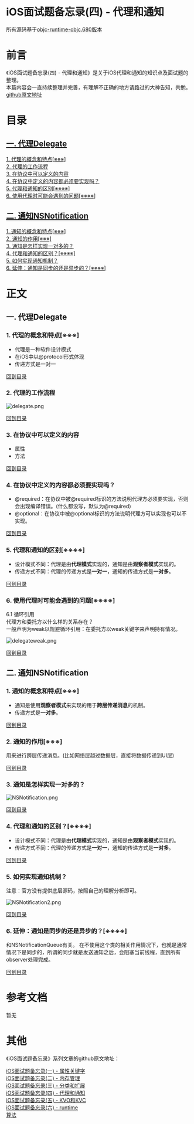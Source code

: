 # iOS面试题备忘录(四) - 代理和通知
所有源码基于[objc-runtime-objc.680版本](https://opensource.apple.com/source/objc4/)  

# 前言
《iOS面试题备忘录(四) - 代理和通知》是关于iOS代理和通知的知识点及面试题的整理。  
本篇内容会一直持续整理并完善，有理解不正确的地方请路过的大神告知，共勉。  
[github原文地址](https://github.com/mickychiang/iOSInterviewMemo/blob/master/InterviewSummary/DelegateAndNSNotification.md)

<span id="jump"><h1>目录</h1></span>

[<span id="jump-1"><h2>一. 代理Delegate</h2></span>](#1)
[<span id="jump-1-1">1. 代理的概念和特点[※※※]</span>](#1-1)  
[<span id="jump-1-2">2. 代理的工作流程</span>](#1-2)  
[<span id="jump-1-3">3. 在协议中可以定义的内容</span>](#1-3)  
[<span id="jump-1-4">4. 在协议中定义的内容都必须要实现吗？</span>](#1-4)  
[<span id="jump-1-5">5. 代理和通知的区别[※※※※]</span>](#1-5)  
[<span id="jump-1-6">6. 使用代理时可能会遇到的问题[※※※※]</span>](#1-6)  

[<span id="jump-2"><h2>二. 通知NSNotification</h2></span>](#2)
[<span id="jump-2-1">1. 通知的概念和特点[※※※]</span>](#2-1)  
[<span id="jump-2-2">2. 通知的作用[※※※]</span>](#2-2)  
[<span id="jump-2-3">3. 通知是怎样实现一对多的？</span>](#2-3)  
[<span id="jump-2-4">4. 代理和通知的区别？[※※※※]</span>](#2-4)  
[<span id="jump-2-5">5. 如何实现通知机制？</span>](#2-5)  
[<span id="jump-2-6">6. 延伸：通知是同步的还是异步的？[※※※※]</span>](#2-6)

# 正文

<h2 id="1">一. 代理Delegate</h2>

<h3 id="1-1">1. 代理的概念和特点[※※※]</h3>

- 代理是一种软件设计模式  
- 在iOS中以@protocol形式体现  
- 传递方式是一对一  

[回到目录](#jump-1)


<h3 id="1-2">2. 代理的工作流程</h3>

<!-- ![代理的工作流程](./images/delegate/delegate.png) -->
![delegate.png](https://ae01.alicdn.com/kf/H43a1e624a7ac42c489fa377dd63191deg.jpg)

[回到目录](#jump-1)


<h3 id="1-3">3. 在协议中可以定义的内容</h3>

- 属性
- 方法

[回到目录](#jump-1)


<h3 id="1-4">4. 在协议中定义的内容都必须要实现吗？</h3>

- @required：在协议中被@required标识的方法说明代理方必须要实现，否则会出现编译错误。(什么都没写，默认为@required)
- @optional：在协议中被@optional标识的方法说明代理方可以实现也可以不实现。

[回到目录](#jump-1)


<h3 id="1-5">5. 代理和通知的区别[※※※※]</h3>

- 设计模式不同：代理是由**代理模式**实现的，通知是由**观察者模式**实现的。
- 传递方式不同：代理的传递方式是**一对一**，通知的传递方式是**一对多**。

[回到目录](#jump-1)


<h3 id="1-6">6. 使用代理时可能会遇到的问题[※※※※]</h3>

6.1 循环引用  
代理方和委托方以什么样的关系存在？    
一般声明为weak以规避循环引用：在委托方以weak关键字来声明持有情况。
<!-- ![代理方和委托方的关系](./images/delegate/delegateweak.png) -->
![delegateweak.png](https://ae01.alicdn.com/kf/Hb894f066728b4e418bc6002d964f9940l.jpg)

[回到目录](#jump-1)



<h2 id="2">二. 通知NSNotification</h2>

<h3 id="2-1">1. 通知的概念和特点[※※※]</h3>

- 通知是使用**观察者模式**来实现的用于**跨层传递消息**的机制。
- 传递方式是**一对多**。

[回到目录](#jump-2)


<h3 id="2-2">2. 通知的作用[※※※]</h3>

用来进行跨层传递消息。(比如网络层越过数据层，直接将数据传递到UI层)

[回到目录](#jump-2)


<h3 id="2-3">3. 通知是怎样实现一对多的？</h3>

<!-- ![通知的传递方式是一对多](./images/NSNotification/NSNotification.png) -->
![NSNotification.png](https://i.loli.net/2020/06/16/IU6JipYRjn9BhDw.png)

[回到目录](#jump-2)


<h3 id="2-4">4. 代理和通知的区别？[※※※※]</h3>

- 设计模式不同：代理是由**代理模式**实现的，通知是由**观察者模式**实现的。
- 传递方式不同：代理的传递方式是**一对一**，通知的传递方式是**一对多**。

[回到目录](#jump-2)


<h3 id="2-5">5. 如何实现通知机制？</h3>

注意：官方没有提供底层源码，按照自己的理解分析即可。
<!-- ![通知机制](./images/NSNotification/NSNotification2.png) -->
![NSNotification2.png](https://i.loli.net/2020/06/16/DNwyFuLc84TROf1.png)

[回到目录](#jump-2)


<h3 id="2-6">6. 延伸：通知是同步的还是异步的？[※※※※]</h3>

和NSNotificationQueue有关。
在不使用这个类的相关作用情况下，也就是通常情况下是同步的，所谓的同步就是发送通知之后，会阻塞当前线程，直到所有observer处理完成。

[回到目录](#jump-2)


# 参考文档

暂无

# 其他
《iOS面试题备忘录》系列文章的github原文地址：  

[iOS面试题备忘录(一) - 属性关键字](https://github.com/mickychiang/iOSInterviewMemo/blob/master/InterviewSummary/PropertyModifier.md)    
[iOS面试题备忘录(二) - 内存管理](https://github.com/mickychiang/iOSInterviewMemo/blob/master/InterviewSummary/memoryManagement.md)   
[iOS面试题备忘录(三) - 分类和扩展](https://github.com/mickychiang/iOSInterviewMemo/blob/master/InterviewSummary/CategoryAndExtension.md)  
[iOS面试题备忘录(四) - 代理和通知](https://github.com/mickychiang/iOSInterviewMemo/blob/master/InterviewSummary/DelegateAndNSNotification.md)  
[iOS面试题备忘录(五) - KVO和KVC](https://github.com/mickychiang/iOSInterviewMemo/blob/master/InterviewSummary/KVOAndKVC.md)  
[iOS面试题备忘录(六) - runtime](https://github.com/mickychiang/iOSInterviewMemo/blob/master/InterviewSummary/runtime.md)  
[算法](https://github.com/mickychiang/iOSInterviewMemo/blob/master/Algorithm/Algorithm.md)  
